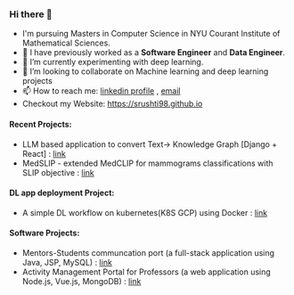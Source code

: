 ### Hi there 👋

- I'm pursuing Masters in Computer Science in NYU Courant Institute of Mathematical Sciences.
- 🔭 I have previously worked as a **Software Engineer** and **Data Engineer**.
- 🌱 I’m currently experimenting with deep learning.
- 👯 I’m looking to collaborate on Machine learning and deep learning projects
- 📫 How to reach me: [linkedin profile](https://www.linkedin.com/in/srushti-pawar-783b91166) , [email](sxp8182@nyu.edu)
-  Checkout my Website: https://srushti98.github.io

#### Recent Projects:
* LLM based application to convert Text-> Knowledge Graph [Django + React] : [link](https://github.com/adithyaiyer1999/text2knowledgeGraph)  
* MedSLIP - extended MedCLIP for mammograms classifications with SLIP objective : [link](https://github.com/srushti98/Med-SLIP-a-combination-of-MedCLIP-and-SLIP)

#### DL app deployment Project:
* A simple DL workflow on kubernetes(K8S GCP) using Docker :  [link](https://github.com/srushti98/ml-kubernetes-mnist)

#### Software Projects:
* Mentors-Students communcation port (a full-stack application using Java, JSP, MySQL) : [link](https://github.com/srushti98/Mentors-Student-Bridge-Portal)
* Activity Management Portal for Professors (a web application using Node.js, Vue.js, MongoDB) : [link](https://github.com/srushti98/Teachers-Activity-Management-System-Nodejs)


